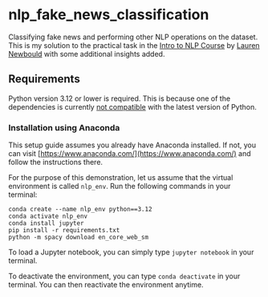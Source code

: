 # nlp_fake_news_classification
Classifying fake news and performing other NLP operations on the dataset. This is my solution to the practical task in the [Intro to NLP Course](https://github.com/l-newbould/introtonlp-365) by [Lauren Newbould](https://github.com/l-newbould) with some additional insights added.

## Requirements

Python version 3.12 or lower is required. This is because one of the dependencies is currently [not compatible](https://github.com/piskvorky/gensim/issues/3601#issuecomment-2812768956) with the latest version of Python.

### Installation using Anaconda

This setup guide assumes you already have Anaconda installed. If not, you can visit [https://www.anaconda.com/](https://www.anaconda.com/) and follow the instructions there.

For the purpose of this demonstration, let us assume that the virtual environment is called `nlp_env`. Run the following commands in your terminal:

```
conda create --name nlp_env python==3.12
conda activate nlp_env
conda install jupyter
pip install -r requirements.txt
python -m spacy download en_core_web_sm
```

To load a Jupyter notebook, you can simply type `jupyter notebook` in your terminal.

To deactivate the environment, you can type `conda deactivate` in your terminal. You can then reactivate the environment anytime.
